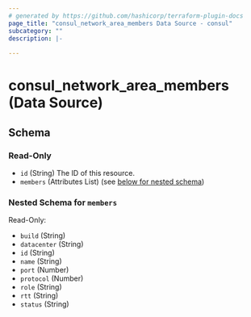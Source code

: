 ```yaml
---
# generated by https://github.com/hashicorp/terraform-plugin-docs
page_title: "consul_network_area_members Data Source - consul"
subcategory: ""
description: |-
  
---
```


# consul_network_area_members (Data Source)





<!-- schema generated by tfplugindocs -->
## Schema

### Read-Only

- `id` (String) The ID of this resource.
- `members` (Attributes List) (see [below for nested schema](#nestedatt--members))

<a id="nestedatt--members"></a>
### Nested Schema for `members`

Read-Only:

- `build` (String)
- `datacenter` (String)
- `id` (String)
- `name` (String)
- `port` (Number)
- `protocol` (Number)
- `role` (String)
- `rtt` (String)
- `status` (String)
